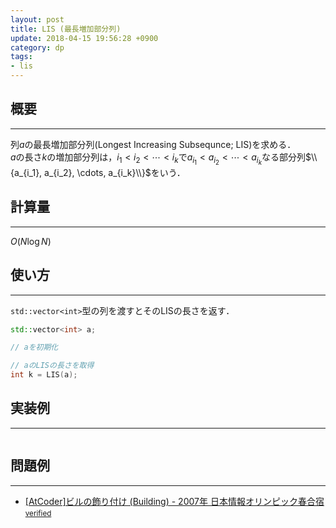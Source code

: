 ```yaml
---
layout: post
title: LIS (最長増加部分列)
update: 2018-04-15 19:56:28 +0900
category: dp
tags:
- lis
---
```


## 概要
---
列$a$の最長増加部分列(Longest Increasing Subsequnce; LIS)を求める．  
$a$の長さ$k$の増加部分列は，$i_1 < i_2 < \cdots < i_k$で$a_{i_1} < a_{i_2} < \cdots < a_{i_k}$なる部分列$\\{a_{i_1}, a_{i_2}, \cdots, a_{i_k}\\}$をいう．

## 計算量
---
$O(N\log N)$

## 使い方
---
`std::vector<int>`型の列を渡すとそのLISの長さを返す．

```cpp
std::vector<int> a;

// aを初期化

// aのLISの長さを取得
int k = LIS(a);
```

## 実装例
---
<pre class="cpp"><code src="https://raw.githubusercontent.com/satanic0258/Cpp_snippet/master/src/dp/LIS.cpp"></code></pre>

## 問題例
---
- [\[AtCoder\]ビルの飾り付け (Building) - 2007年 日本情報オリンピック春合宿](https://beta.atcoder.jp/contests/joisc2007/tasks/joisc2007_buildi) <small>[verified](https://beta.atcoder.jp/contests/joisc2007/submissions/2296122)</small>

<!-- ## 参考文献 -->
<!-- --- -->